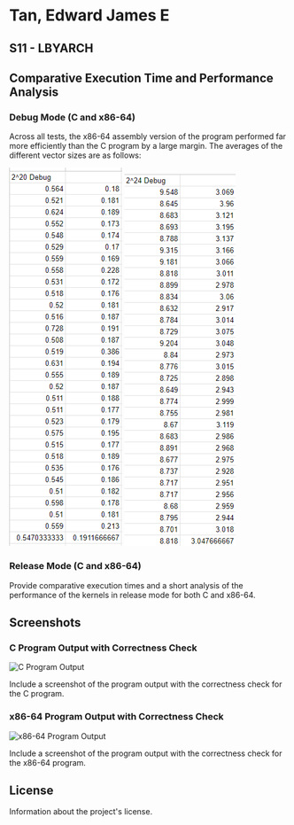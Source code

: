 # Tan, Edward James E
## S11 - LBYARCH

## Comparative Execution Time and Performance Analysis

### Debug Mode (C and x86-64)

Across all tests, the x86-64 assembly version of the program performed far more efficiently than the C program by a large margin. The averages of the different vector sizes 
are as follows:

![here](2_20_average.png) ![here](2_24_average.png) 


### Release Mode (C and x86-64)

Provide comparative execution times and a short analysis of the performance of the kernels in release mode for both C and x86-64.

## Screenshots

### C Program Output with Correctness Check

![C Program Output](path/to/correctness_check_c.png)

Include a screenshot of the program output with the correctness check for the C program.

### x86-64 Program Output with Correctness Check

![x86-64 Program Output](path/to/correctness_check_x86-64.png)

Include a screenshot of the program output with the correctness check for the x86-64 program.


## License

Information about the project's license.

